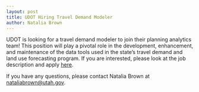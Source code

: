 ```yaml
---
layout: post
title: UDOT Hiring Travel Demand Modeler
author: Natalia Brown
---
```


UDOT is looking for a travel demand modeler to join their planning analytics team! This position will play a pivotal role in the development, enhancement, and maintenance of the data tools used in the state’s travel demand and land use forecasting program. If you are interested, please look at the job description and apply [here](https://www.governmentjobs.com/careers/utah/jobs/4444900/travel-demand-modeler). 

If you have any questions, please contact Natalia Brown at nataliabrown@utah.gov.
